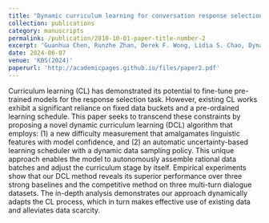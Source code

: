 ```yaml
---
title: "Dynamic curriculum learning for conversation response selection"
collection: publications
category: manuscripts
permalink: /publication/2010-10-01-paper-title-number-2
excerpt: 'Guanhua Chen, Runzhe Zhan, Derek F. Wong, Lidia S. Chao, Dynamic curriculum learning for conversation response selection, Knowledge-Based Systems, Volume 293, 2024, 111687, ISSN 0950-7051, https://doi.org/10.1016/j.knosys.2024.111687.'
date: 2024-06-07
venue: 'KBS(2024)'
paperurl: 'http://academicpages.github.io/files/paper2.pdf'
---
```


Curriculum learning (CL) has demonstrated its potential to fine-tune pre-trained models for the response selection task. However, existing CL works exhibit a significant reliance on fixed data buckets and a pre-ordained learning schedule. This paper seeks to transcend these constraints by proposing a novel dynamic curriculum learning (DCL) algorithm that employs: (1) a new difficulty measurement that amalgamates linguistic features with model confidence, and (2) an automatic uncertainty-based learning scheduler with a dynamic data sampling policy. This unique approach enables the model to autonomously assemble rational data batches and adjust the curriculum stage by itself. Empirical experiments show that our DCL method reveals its superior performance over three strong baselines and the competitive method on three multi-turn dialogue datasets. The in-depth analysis demonstrates our approach dynamically adapts the CL process, which in turn makes effective use of existing data and alleviates data scarcity.
